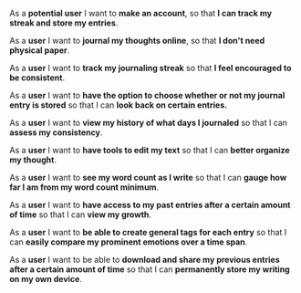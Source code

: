 ﻿As a **potential user** I want to **make an account**, so that **I can track my streak and store my entries**.
 
 As a **user** I want to **journal my thoughts online**, so that **I don't need physical paper**.

As a **user** I want to **track my journaling streak** so that **I feel encouraged to be consistent**.

As a **user** I want to **have the option to choose whether or not my journal entry is stored** so that I can **look back on certain entries.**

As a **user** I want to **view my history of what days I journaled** so that I can **assess my consistency**. 

As a **user** I want to **have tools to edit my text** so that I can **better organize my thought**.

As a **user** I want to **see my word count as I write** so that I can **gauge how far I am from my word count minimum**.

As a **user** I want to **have access to my past entries after a certain amount of time** so that I can **view my growth**. 

As a **user** I want to **be able to create general tags for each entry** so that I can **easily compare my prominent emotions over a time span**.

As a **user** I want to be able to **download and share my previous entries after a certain amount of time** so that I can **permanently store my writing on my own device**.
